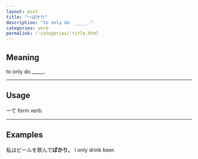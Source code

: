 ```yaml
---
layout: post
title: "〜ばかり"
description: "to only do  _____."
categories: verb
permalink: /:categories/:title.html
---
```


## Meaning

to only do _____.

---

## Usage

ーて form verb.

---

## Examples

私はビールを飲んで**ばかり**。
I only drink beer.